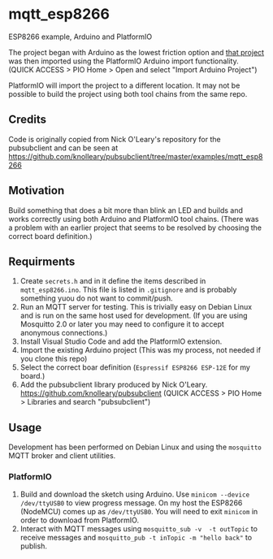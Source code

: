 # mqtt_esp8266

ESP8266 example, Arduino and PlatformIO

The project began with Arduino as the lowest friction option and [that project](https://github.com/HankB/mqtt_esp8266) was then imported using the PlatformIO Arduino import functionality. (QUICK ACCESS > PIO Home > Open and select "Import Arduino Project")

PlatformIO will import the project to a different location. It may not be possible to build the project using both tool chains from the same repo.

## Credits

Code is originally copied from Nick O'Leary's repository for the pubsubclient and can be seen at https://github.com/knolleary/pubsubclient/tree/master/examples/mqtt_esp8266

## Motivation

Build something that does a bit more than blink an LED and builds and works correctly using both Arduino and PlatformIO tool chains. (There was a problem with an earlier project that seems to be resolved by choosing the correct board definition.)

## Requirments

1. Create `secrets.h` and in it define the items described in `mqtt_esp8266.ino`. This file is listed in `.gitignore` and is probably something yuou do not want to commit/push.
1. Run an MQTT server for testing. This is trivially easy on Debian Linux and is run on the same host used for development. (If you are using Mosquitto 2.0 or later you may need to configure it to accept anonymous connections.)
1. Install Visual Studio Code and add the PlatformIO extension.
1. Import the existing Arduino project (This was my process, not needed if you clone this repo)
1. Select the correct boar definition (`Espressif ESP8266 ESP-12E` for my board.)
1. Add the pubsubclient library produced by Nick O'Leary. <https://github.com/knolleary/pubsubclient> (QUICK ACCESS > PIO Home > Libraries and search "pubsubclient")

## Usage

Development has been performed on Debian Linux and using the `mosquitto` MQTT broker and client utilities.

### PlatformIO

1. Build and download the sketch using Arduino. Use `minicom --device /dev/ttyUSB0` to view progress message. On my host the ESP8266 (NodeMCU) comes up as `/dev/ttyUSB0`. You will need to exit `minicom` in order to download from PlatformIO.
1. Interact with MQTT messages using `mosquitto_sub -v  -t outTopic` to receive messages and `mosquitto_pub -t inTopic -m "hello back"` to publish.
